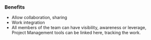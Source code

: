 ### Benefits
* Allow collaboration, sharing
* Work integration  
* All members of the team can have visibility, awareness or leverage, Project Management tools can be linked here, tracking the work.